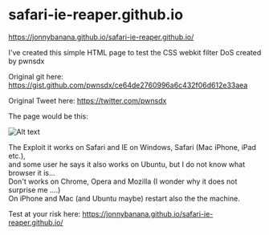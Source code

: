 # safari-ie-reaper.github.io

https://jonnybanana.github.io/safari-ie-reaper.github.io/


I've created this simple HTML page to test the CSS webkit filter DoS created by pwnsdx

Original git here: https://gist.github.com/pwnsdx/ce64de2760996a6c432f06d612e33aea


Original Tweet here: https://twitter.com/pwnsdx

The page would be this:

![Alt text](https://github.com/JonnyBanana/safari-ie-reaper.github.io/blob/master/img/trolling%20studios.JPG)

The Exploit it works on Safari and IE on Windows, Safari (Mac iPhone, iPad etc.),</BR>
and some user he says it also works on Ubuntu, but I do not know what browser it is...</BR>
Don't works on Chrome, Opera and Mozilla (I wonder why it does not surprise me ....)</BR>
On iPhone and Mac (and Ubuntu maybe) restart also the the machine.

Test at your risk here: https://jonnybanana.github.io/safari-ie-reaper.github.io/



